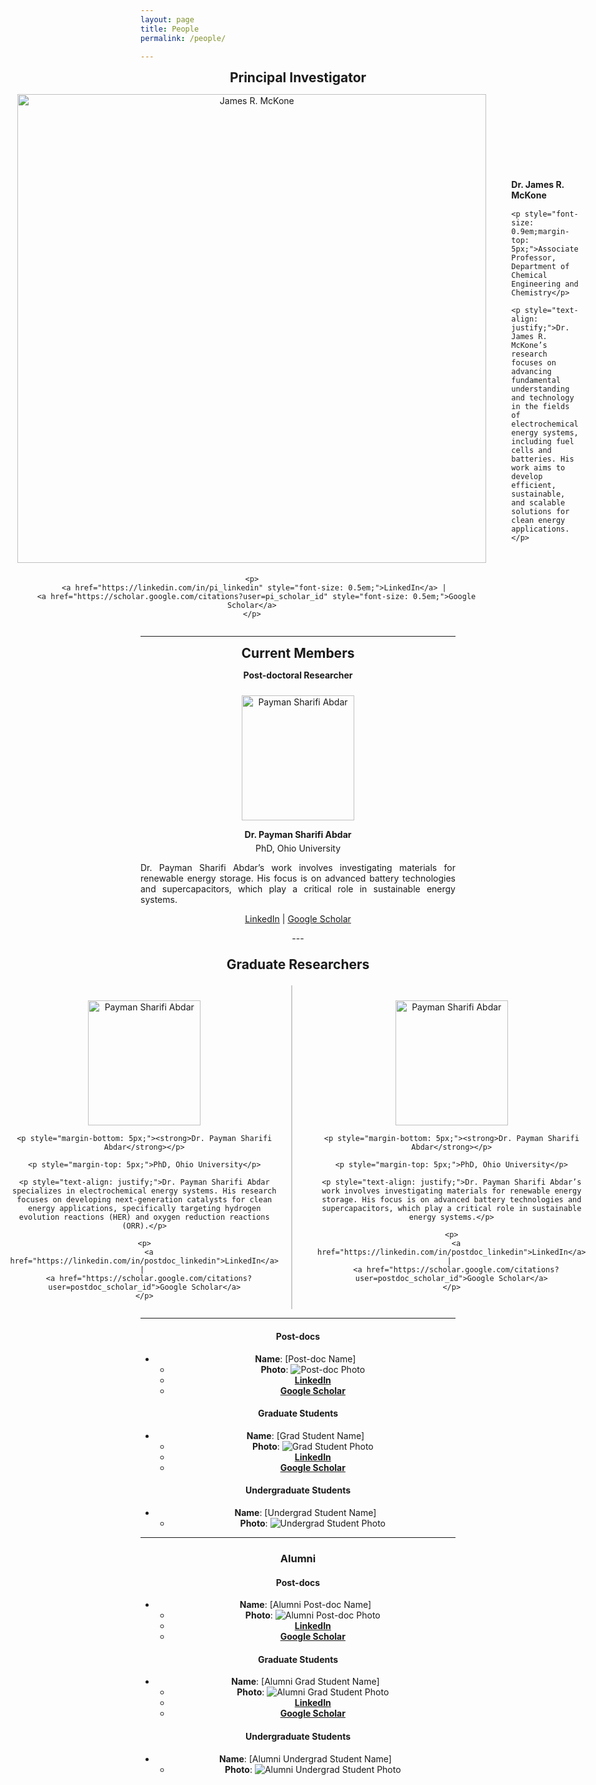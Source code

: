 ```yaml
---
layout: page
title: People
permalink: /people/

---
```


<div style="text-align: center;">
  <p><strong style="font-size: 1.5em;">Principal Investigator</strong></p>
</div>


<div style="display: flex; align-items: center; justify-content: center; text-align: left;">

  <!-- Image and Links Section -->
  <div style="margin-right: 40px; text-align: center;">
    <img src="https://raw.githubusercontent.com/Advay2803/advay2803.github.io/master/assets/img/James.jpg" alt="James R. McKone" style="width: 750px; height: auto; margin-bottom: 5px;">
    
    <p>
      <a href="https://linkedin.com/in/pi_linkedin" style="font-size: 0.5em;">LinkedIn</a> | 
      <a href="https://scholar.google.com/citations?user=pi_scholar_id" style="font-size: 0.5em;">Google Scholar</a>
    </p>
  </div>

  <!-- Text Section -->
  <div>
    <p style="margin-bottom: 15px;"><strong>Dr. James R. McKone</strong></p>
    
    <p style="font-size: 0.9em;margin-top: 5px;">Associate Professor, Department of Chemical Engineering and Chemistry</p>
    
    <p style="text-align: justify;">Dr. James R. McKone’s research focuses on advancing fundamental understanding and technology in the fields of electrochemical energy systems, including fuel cells and batteries. His work aims to develop efficient, sustainable, and scalable solutions for clean energy applications.</p>
  </div>

</div>

---


<div style="text-align: center;">
  <p><strong style="font-size: 1.5em;">Current Members</strong></p>
</div>

<div style="text-align: center;">
  <p><strong style="font-size: 1em;">Post-doctoral Researcher</strong></p>

  <p><img src="https://raw.githubusercontent.com/Advay2803/advay2803.github.io/master/assets/img/Payman.jpeg" alt="Payman Sharifi Abdar" style="width: 180px; height: 200px; margin-top: 10px;"></p>
  
  <p style="margin-bottom: 5px;"><strong>Dr. Payman Sharifi Abdar</strong></p>
  
  <p style="margin-top: 5px;">PhD, Ohio University</p>
  
 <p style="text-align: justify;">Dr. Payman Sharifi Abdar’s work involves investigating materials for renewable energy storage. His focus is on advanced battery technologies and supercapacitors, which play a critical role in sustainable energy systems.</p>
  
  <p>
    <a href="https://linkedin.com/in/postdoc_linkedin">LinkedIn</a> | 
    <a href="https://scholar.google.com/citations?user=postdoc_scholar_id">Google Scholar</a>
  </p>
</div>

  <div style="text-align: center;">
---

<p style="text-align: center; font-size: 1.5em;"><strong>Graduate Researchers</strong></p>

<div style="display: flex; justify-content: center; gap: 20px;">

  <!-- First Profile -->
  <div style="text-align: center; border-right: 2px solid #ccc; padding-right: 20px; margin-right: 20px;">
    <p><img src="https://raw.githubusercontent.com/Advay2803/advay2803.github.io/master/assets/img/Payman.jpeg" alt="Payman Sharifi Abdar" style="width: 180px; height: 200px; margin-top: 10px;"></p>
  
    <p style="margin-bottom: 5px;"><strong>Dr. Payman Sharifi Abdar</strong></p>
  
    <p style="margin-top: 5px;">PhD, Ohio University</p>

    <p style="text-align: justify;">Dr. Payman Sharifi Abdar specializes in electrochemical energy systems. His research focuses on developing next-generation catalysts for clean energy applications, specifically targeting hydrogen evolution reactions (HER) and oxygen reduction reactions (ORR).</p>
  
    <p>
      <a href="https://linkedin.com/in/postdoc_linkedin">LinkedIn</a> | 
      <a href="https://scholar.google.com/citations?user=postdoc_scholar_id">Google Scholar</a>
    </p>
  </div>

  <!-- Second Profile -->
  <div style="text-align: center;">
    <p><img src="https://raw.githubusercontent.com/Advay2803/advay2803.github.io/master/assets/img/Payman.jpeg" alt="Payman Sharifi Abdar" style="width: 180px; height: 200px; margin-top: 10px;"></p>
  
    <p style="margin-bottom: 5px;"><strong>Dr. Payman Sharifi Abdar</strong></p>
  
    <p style="margin-top: 5px;">PhD, Ohio University</p>

    <p style="text-align: justify;">Dr. Payman Sharifi Abdar’s work involves investigating materials for renewable energy storage. His focus is on advanced battery technologies and supercapacitors, which play a critical role in sustainable energy systems.</p>
  
    <p>
      <a href="https://linkedin.com/in/postdoc_linkedin">LinkedIn</a> | 
      <a href="https://scholar.google.com/citations?user=postdoc_scholar_id">Google Scholar</a>
    </p>
  </div>

</div>

---



#### Post-docs
- **Name**: [Post-doc Name]
  - **Photo**: ![Post-doc Photo](link_to_postdoc_photo.jpg)
  - **[LinkedIn](https://linkedin.com/in/postdoc_linkedin)**
  - **[Google Scholar](https://scholar.google.com/citations?user=postdoc_scholar_id)**

#### Graduate Students
- **Name**: [Grad Student Name]
  - **Photo**: ![Grad Student Photo](link_to_grad_student_photo.jpg)
  - **[LinkedIn](https://linkedin.com/in/grad_student_linkedin)**
  - **[Google Scholar](https://scholar.google.com/citations?user=grad_student_scholar_id)**

#### Undergraduate Students
- **Name**: [Undergrad Student Name]
  - **Photo**: ![Undergrad Student Photo](link_to_undergrad_student_photo.jpg)

---

### Alumni

#### Post-docs
- **Name**: [Alumni Post-doc Name]
  - **Photo**: ![Alumni Post-doc Photo](link_to_alumni_postdoc_photo.jpg)
  - **[LinkedIn](https://linkedin.com/in/alumni_postdoc_linkedin)**
  - **[Google Scholar](https://scholar.google.com/citations?user=alumni_postdoc_scholar_id)**

#### Graduate Students
- **Name**: [Alumni Grad Student Name]
  - **Photo**: ![Alumni Grad Student Photo](link_to_alumni_grad_student_photo.jpg)
  - **[LinkedIn](https://linkedin.com/in/alumni_grad_student_linkedin)**
  - **[Google Scholar](https://scholar.google.com/citations?user=alumni_grad_student_scholar_id)**

#### Undergraduate Students
- **Name**: [Alumni Undergrad Student Name]
  - **Photo**: ![Alumni Undergrad Student Photo](link_to_alumni_undergrad_student_photo.jpg)
